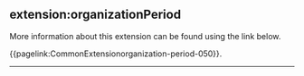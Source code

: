## extension:organizationPeriod

More information about this extension can be found using the link below.

{{pagelink:CommonExtensionorganization-period-050}}.

---